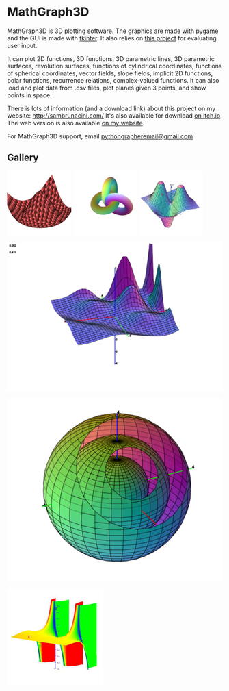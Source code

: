 # MathGraph3D

MathGraph3D is 3D plotting software. The graphics are made with [pygame](https://github.com/pygame/pygame) and the GUI is made with [tkinter](https://wiki.python.org/moin/TkInter). It also relies on [this project](https://github.com/sam-lb/CAS) for evaluating user input.

It can plot 2D functions, 3D functions, 3D parametric lines, 3D parametric surfaces, revolution surfaces, functions of cylindrical coordinates, functions of spherical coordinates, vector fields, slope fields, implicit 2D functions, polar functions, recurrence relations, complex-valued functions. It can also load and plot data from .csv files, plot planes given 3 points, and show points in space.

There is lots of information (and a download link) about this project on my website: http://sambrunacini.com/
It's also available for download [on itch.io](https://sam-brunacini.itch.io/mathgraph3d).
The web version is also available [on my website](http://plotter.sambrunacini.com/).

For MathGraph3D support, email pythongrapheremail@gmail.com

## Gallery

![Example 1](https://github.com/sam-lb/mathgraph3d/blob/master/img/04B479C6-05E8-4B72-8213-DBF1C7E101CD.png)
![Example 2](https://github.com/sam-lb/mathgraph3d/blob/master/img/6835AFB9-6642-442F-A920-C068D3AC5CAD.png)
![Example 3](https://github.com/sam-lb/mathgraph3d/blob/master/img/698ADC6A-043A-4B17-A6F3-6B1B23EF16E5.png)

![Example 4](https://github.com/sam-lb/mathgraph3d/blob/master/img/DD38F411-3465-4BA3-95C2-490C1EF1FD16.png)

![Example 5](https://github.com/sam-lb/mathgraph3d/blob/master/img/05D4E628-0185-4BF7-A785-8B5CB8ED3785.jpeg)

![Example 6](https://github.com/sam-lb/mathgraph3d/blob/master/img/F780BF26-1A43-4AA6-A0B7-0737DED034C0.jpeg)
